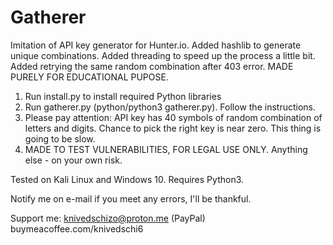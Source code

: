 # Gatherer
Imitation of API key generator for Hunter.io. Added hashlib to generate unique combinations. Added threading to speed up the process a little bit. Added retrying the same random combination after 403 error. MADE PURELY FOR EDUCATIONAL PUPOSE.

1. Run install.py to install required Python libraries
2. Run gatherer.py (python/python3 gatherer.py). Follow the instructions.
3. Please pay attention: API key has 40 symbols of random combination of letters and digits. Chance to pick the right key is near zero. This thing is going to be slow.
4. MADE TO TEST VULNERABILITIES, FOR LEGAL USE ONLY. Anything else - on your own risk.

Tested on Kali Linux and Windows 10.
Requires Python3.

Notify me on e-mail if you meet any errors, I'll be thankful.

Support me:
knivedschizo@proton.me (PayPal)
buymeacoffee.com/knivedschi6
